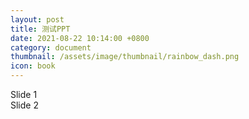 ```yaml
---
layout: post
title: 测试PPT
date: 2021-08-22 10:14:00 +0800
category: document
thumbnail: /assets/image/thumbnail/rainbow_dash.png
icon: book
---
```


<div class="reveal">
    <div class="slides">
    <section>Slide 1</section>
    <section>Slide 2</section>
    </div>
</div>